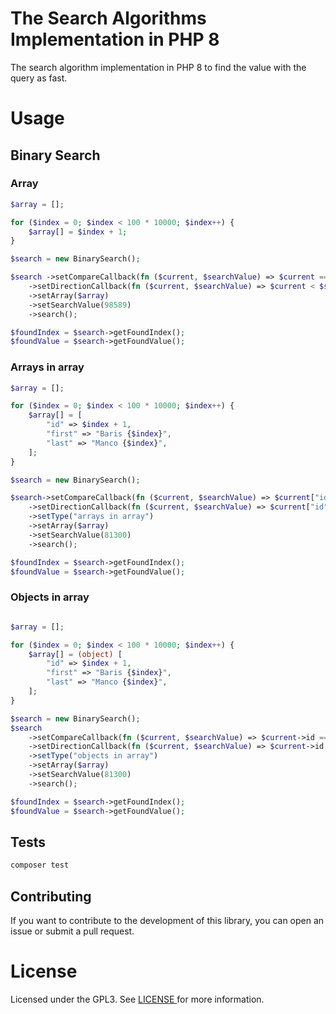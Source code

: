 # The Search Algorithms Implementation in PHP 8

The search algorithm implementation in PHP 8 to find the value with the query as fast.

# Usage

## Binary Search

### Array

```php
$array = [];

for ($index = 0; $index < 100 * 10000; $index++) {
    $array[] = $index + 1;
}

$search = new BinarySearch();

$search ->setCompareCallback(fn ($current, $searchValue) => $current === $searchValue)
    ->setDirectionCallback(fn ($current, $searchValue) => $current < $searchValue)
    ->setArray($array)
    ->setSearchValue(98589)
    ->search();

$foundIndex = $search->getFoundIndex();
$foundValue = $search->getFoundValue();
```

### Arrays in array

```php
$array = [];

for ($index = 0; $index < 100 * 10000; $index++) {
    $array[] = [
        "id" => $index + 1,
        "first" => "Baris {$index}",
        "last" => "Manco {$index}",
    ];
}

$search = new BinarySearch();

$search->setCompareCallback(fn ($current, $searchValue) => $current["id"] === $searchValue)
    ->setDirectionCallback(fn ($current, $searchValue) => $current["id"] < $searchValue)
    ->setType("arrays in array")
    ->setArray($array)
    ->setSearchValue(81300)
    ->search();

$foundIndex = $search->getFoundIndex();
$foundValue = $search->getFoundValue();
```

### Objects in array

```php

$array = [];

for ($index = 0; $index < 100 * 10000; $index++) {
    $array[] = (object) [
        "id" => $index + 1,
        "first" => "Baris {$index}",
        "last" => "Manco {$index}",
    ];
}

$search = new BinarySearch();
$search
    ->setCompareCallback(fn ($current, $searchValue) => $current->id === $searchValue)
    ->setDirectionCallback(fn ($current, $searchValue) => $current->id < $searchValue)
    ->setType("objects in array")
    ->setArray($array)
    ->setSearchValue(81300)
    ->search();

$foundIndex = $search->getFoundIndex();
$foundValue = $search->getFoundValue();
```

## Tests

```bash
composer test
```

## Contributing

If you want to contribute to the development of this library, you can open an issue or submit a pull request.

# License

Licensed under the GPL3. See <a href="https://github.com/baygin/php-search-algorithms/blob/master/LICENSE"> LICENSE </a> for more information.
